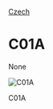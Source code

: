 
[Czech](./README.cs.md)
<!--- module --->
# C01A
<!--- Emodule --->

<!--- subtitle --->None<!--- Esubtitle --->

![C01A](/doc/img/C01A_QRcode.png)

<!--- description --->C01A<!--- Edescription --->
            